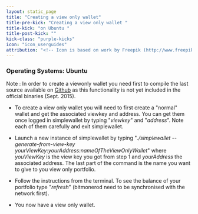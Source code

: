 ```yaml
---
layout: static_page
title: "Creating a view only wallet"
title-pre-kick: "Creating a view only wallet "
title-kick: "on Ubuntu "
title-post-kick: ""
kick-class: "purple-kicks"
icon: "icon_userguides"
attribution: "<!-- Icon is based on work by Freepik (http://www.freepik.com) and is licensed under Creative Commons BY 3.0 -->"
---
```


### Operating Systems:  Ubuntu

Note : In order to create a viewonly wallet you need first to compile the last source available on [Github](https://github.com/monero-project/bitmonero) as this functionality is not yet included in the official binaries (Sept. 2015).

- To create a view only wallet you will need to first create a "normal" wallet and get the associated viewkey and address. You can get them once logged in simplewallet by typing "*viewkey*" and "*address*". Note each of them carefully and exit simplewallet.

- Launch a new instance of simplewallet by typing "*./simplewallet --generate-from-view-key yourViewKey:yourAddress:nameOfTheViewOnlyWallet*" where *youViewKey* is the view key you got from step 1 and *yourAddress* the associated address. The last part of the command is the name you want to give to you view only portfolio.

- Follow the instructions from the terminal. To see the balance of your portfolio type "*refresh*" (bitmonerod need to be synchronised with the network first). 

- You now have a view only wallet.


